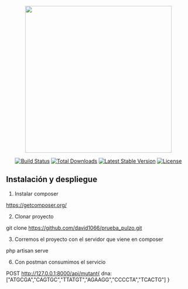 <p align="center"><a href="https://laravel.com" target="_blank"><img src="https://raw.githubusercontent.com/laravel/art/master/logo-lockup/5%20SVG/2%20CMYK/1%20Full%20Color/laravel-logolockup-cmyk-red.svg" width="400"></a></p>

<p align="center">
<a href="https://travis-ci.org/laravel/framework"><img src="https://travis-ci.org/laravel/framework.svg" alt="Build Status"></a>
<a href="https://packagist.org/packages/laravel/framework"><img src="https://img.shields.io/packagist/dt/laravel/framework" alt="Total Downloads"></a>
<a href="https://packagist.org/packages/laravel/framework"><img src="https://img.shields.io/packagist/v/laravel/framework" alt="Latest Stable Version"></a>
<a href="https://packagist.org/packages/laravel/framework"><img src="https://img.shields.io/packagist/l/laravel/framework" alt="License"></a>
</p>

## Instalación y despliegue

1. Instalar composer

https://getcomposer.org/

2. Clonar proyecto

git clone https://github.com/david1066/prueba_pulzo.git


3. Corremos el proyecto con el servidor que viene en composer

php artisan serve

6. Con postman consumimos el servicio 

POST http://127.0.0.1:8000/api/mutant{
    dna:["ATGCGA","CAGTGC","TTATGT","AGAAGG","CCCCTA","TCACTG"]
}
